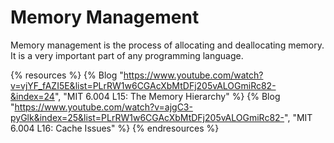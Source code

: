 # Memory Management

Memory management is the process of allocating and deallocating memory. It is a very important part of any programming language.

{% resources %}
  {% Blog "https://www.youtube.com/watch?v=vjYF_fAZI5E&list=PLrRW1w6CGAcXbMtDFj205vALOGmiRc82-&index=24", "MIT 6.004 L15: The Memory Hierarchy" %}
  {% Blog "https://www.youtube.com/watch?v=ajgC3-pyGlk&index=25&list=PLrRW1w6CGAcXbMtDFj205vALOGmiRc82-", "MIT 6.004 L16: Cache Issues" %}
{% endresources %}

